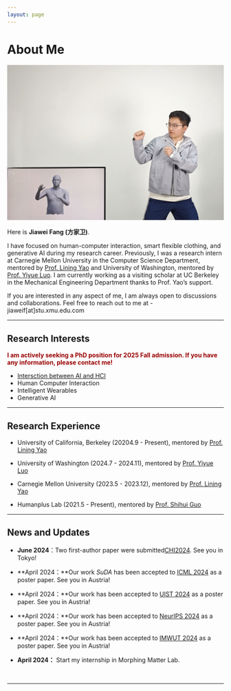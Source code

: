 ```yaml
---
layout: page
---
```


# About Me

<img src="/images/Teaser.jpg" class="floatpic">



Here is **Jiawei Fang (方家卫)**.<br>

I have focused on human-computer interaction, smart flexible clothing, and generative AI during my research career. Previously, I was a research intern at Carnegie Mellon University in the Computer Science Department, mentored by [Prof. Lining Yao](https://morphingmatter.org/people) and University of Washington, mentored by [Prof. Yiyue Luo](https://yyueluo.com/index.html). I am currently working as a visiting scholar at UC Berkeley in the Mechanical Engineering Department thanks to Prof. Yao’s support.

If you are interested in any aspect of me, I am always open to discussions and collaborations. Feel free to reach out to me at - jiaweif[at]stu.xmu.edu.com 
<br>


---

## Research Interests

**<font color="#990000">I am actively seeking a PhD position for 2025 Fall admission. If you have any information, please contact me!</font>**

- [Intersction between AI and HCI](https://scholar.google.com/citations?view_op=search_authors&hl=zh-CN&mauthors=label:internet_of_everything)
- Human Computer Interaction
- Intelligent Wearables
- Generative AI

---

## Research Experience

- University of California, Berkeley (20204.9 - Present), mentored by [Prof. Lining Yao](https://morphingmatter.org/people)

- University of Washington (2024.7 - 2024.11), mentored by [Prof. Yiyue Luo](https://yyueluo.com/index.html)

- Carnegie Mellon University (2023.5 - 2023.12), mentored by [Prof. Lining Yao](https://morphingmatter.org/people)

- Humanplus Lab (2021.5 - Present), mentored by [Prof. Shihui Guo](https://www.humanplus.xyz/)


---

## News and Updates

- **June 2024**：Two first-author paper were submitted[CHI2024](https://chi2024.acm.org/). See you in Tokyo!


- **April 2024：**Our work *SuDA* has been accepted to [ICML 2024](https://icml.cc/Conferences/2024) as a poster paper. See you in Austria!

- **April 2024：**Our work has been accepted to [UIST 2024](https://icml.cc/Conferences/2024) as a poster paper. See you in Austria!

- **April 2024：**Our work has been accepted to [NeurIPS 2024](https://icml.cc/Conferences/2024) as a poster paper. See you in Austria!

- **April 2024：**Our work has been accepted to [IMWUT 2024](https://icml.cc/Conferences/2024) as a poster paper. See you in Austria!


- **April 2024：** Start my internship in Morphing Matter Lab.
<br>

---


<!-- 这里是推特的内容，先注释掉 -->

<!-- <blockquote class="twitter-tweet"><p lang="en" dir="ltr">Thrilled to be an AAAI-UC Scholar at <a href="https://twitter.com/hashtag/AAAI24?src=hash&amp;ref_src=twsrc%5Etfw">#AAAI24</a>, thanks to <a href="https://twitter.com/hashtag/AAAI?src=hash&amp;ref_src=twsrc%5Etfw">#AAAI</a> &amp; <a href="https://twitter.com/hashtag/GoogleExploreCSR?src=hash&amp;ref_src=twsrc%5Etfw">#GoogleExploreCSR</a> for the sponsorship. Grateful for the knowledge gained and new friendships formed.<br><br>Wonderful trip in Vancouver. Looking forward to staying connected with all.<a href="https://twitter.com/hashtag/AAAI24?src=hash&amp;ref_src=twsrc%5Etfw">#AAAI24</a> <a href="https://twitter.com/hashtag/Vancouver?src=hash&amp;ref_src=twsrc%5Etfw">#Vancouver</a> <a href="https://twitter.com/hashtag/GoogleExploreCSR?src=hash&amp;ref_src=twsrc%5Etfw">#GoogleExploreCSR</a> <a href="https://t.co/wUQUp8XlSM">pic.twitter.com/wUQUp8XlSM</a></p>&mdash; Hanlin CAI (seeking a PhD position 2025) (@lancecai2002) <a href="https://twitter.com/lancecai2002/status/1762210025173344260?ref_src=twsrc%5Etfw">February 26, 2024</a></blockquote> <script async src="https://platform.twitter.com/widgets.js" charset="utf-8"></script>
 -->
